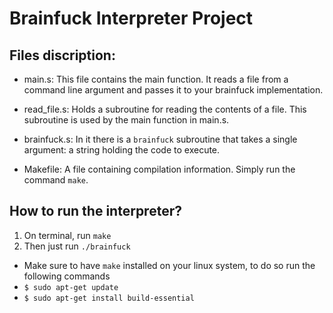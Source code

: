 # Brainfuck Interpreter Project

## Files discription:
 - main.s:
    This file contains the main function.
    It reads a file from a command line argument and passes it to your brainfuck implementation.

 - read_file.s:
    Holds a subroutine for reading the contents of a file.
    This subroutine is used by the main function in main.s.

 - brainfuck.s:
    In it there is a `brainfuck` subroutine that takes
    a single argument: a string holding the code to execute.

 - Makefile:
    A file containing compilation information. Simply run the command `make`.

## How to run the interpreter?
  1. On terminal, run `make`
  2. Then just run `./brainfuck`
  - Make sure to have `make` installed on your linux system, to do so run the following commands
  - `$ sudo apt-get update`
  - `$ sudo apt-get install build-essential`
